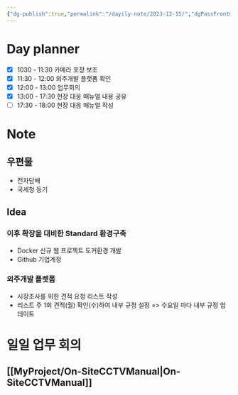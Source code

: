 ```yaml
---
{"dg-publish":true,"permalink":"/dayily-note/2023-12-15/","dgPassFrontmatter":true,"created":"2023-12-15T10:36:22.471+09:00","updated":"2023-12-15T17:31:53.386+09:00"}
---
```


# Day planner

- [x] 1030 - 11:30 카메라 포장 보조
- [x] 11:30 - 12:00 외주개발 플랫폼 확인
- [x] 12:00 - 13:00 업무회의
- [x] 13:00 - 17:30 현장 대응 매뉴얼 내용 공유
- [ ] 17:30 - 18:00 현장 대응 매뉴얼 작성

# Note 
## 우편물
 - 전자담배
 - 국세청 등기
## Idea
### 이후 확장을 대비한 Standard 환경구축
 - Docker 신규 웹 프로젝트 도커환경 개발
 - Github 기업계정
### 외주개발 플렛폼
 - 시장조사를 위한 견적 요청 리스트 작성
 - 리스트 주 1회 견적(월) 확인(수)하여 내부 규정 설정
 => 수요일 마다 내부 규정 업데이트
# 일일 업무 회의
## [[MyProject/On-SiteCCTVManual\|On-SiteCCTVManual]]
 